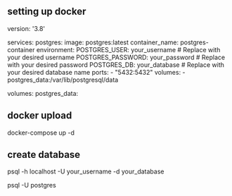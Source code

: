 


## setting up docker

version: '3.8'

services:
  postgres:
    image: postgres:latest
    container_name: postgres-container
    environment:
      POSTGRES_USER: your_username       # Replace with your desired username
      POSTGRES_PASSWORD: your_password     # Replace with your desired password
      POSTGRES_DB: your_database           # Replace with your desired database name
    ports:
      - "5432:5432"
    volumes:
      - postgres_data:/var/lib/postgresql/data

volumes:
  postgres_data:


## docker upload 
docker-compose up -d

## create database 

psql -h localhost -U your_username -d your_database




psql -U postgres
